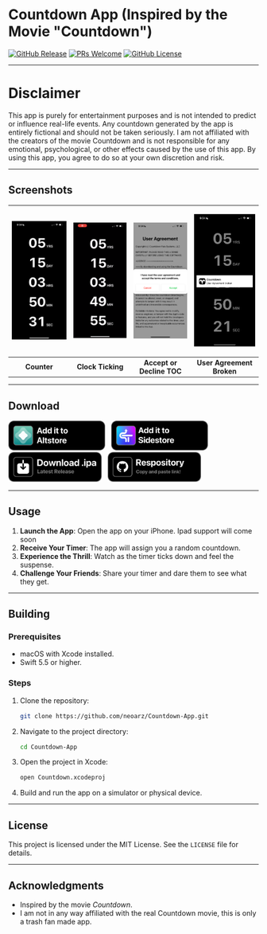 # Countdown App (Inspired by the Movie "Countdown")

[![GitHub Release](https://img.shields.io/github/v/release/neoarz/Countdown-App?include_prereleases)](https://github.com/neoarz/Countdown-App/releases)
[![PRs Welcome](https://img.shields.io/badge/PRs-welcome-brightgreen.svg?style=flat-square)](https://github.com/neoarz/Countdown-App/pulls)
[![GitHub License](https://img.shields.io/github/license/neoarz/Countdown-App?color=%23C96FAD&cache=none)](https://github.com/neoarz/Countdown-App/blob/main/LICENSE)



---

# Disclaimer

This app is purely for entertainment purposes and is not intended to predict or influence real-life events. Any countdown generated by the app is entirely fictional and should not be taken seriously. I am not affiliated with the creators of the movie Countdown and is not responsible for any emotional, psychological, or other effects caused by the use of this app. By using this app, you agree to do so at your own discretion and risk.

---


## Screenshots

| <p align="center"><picture><source media="(prefers-color-scheme: dark)" srcset="https://raw.githubusercontent.com/neoarz/Countdown-App/main/Assets/Counter.PNG"><source media="(prefers-color-scheme: light)" srcset="https://raw.githubusercontent.com/neoarz/Countdown-App/main/Assets/Counter.PNG"><img alt="Sources" src="https://raw.githubusercontent.com/neoarz/Countdown-App/main/Assets/Counter.PNG" width="200"></picture></p> | <p align="center"><picture><source media="(prefers-color-scheme: dark)" srcset="https://raw.githubusercontent.com/neoarz/Countdown-App/main/Assets/ClockTicking.gif"><source media="(prefers-color-scheme: light)" srcset="https://raw.githubusercontent.com/neoarz/Countdown-App/main/Assets/ClockTicking.gif"><img alt="Store" src="https://raw.githubusercontent.com/neoarz/Countdown-App/main/Assets/ClockTicking.gif" width="200"></picture></p> | <p align="center"><picture><source media="(prefers-color-scheme: dark)" srcset="https://raw.githubusercontent.com/neoarz/Countdown-App/main/Assets/TOC.PNG"><source media="(prefers-color-scheme: light)" srcset="https://raw.githubusercontent.com/neoarz/Countdown-App/main/Assets/TOC.PNG"><img alt="Library" src="https://raw.githubusercontent.com/neoarz/Countdown-App/main/Assets/TOC.PNG" width="200"></picture></p> | <p align="center"><picture><source media="(prefers-color-scheme: dark)" srcset="https://raw.githubusercontent.com/neoarz/Countdown-App/main/Assets/User%20Agreement.PNG"><source media="(prefers-color-scheme: light)" srcset="https://raw.githubusercontent.com/neoarz/Countdown-App/main/Assets/User%20Agreement.PNG"><img alt="Signing" src="https://raw.githubusercontent.com/neoarz/Countdown-App/main/Assets/User%20Agreement.PNG" width="200"></picture></p> |
|:--:|:--:|:--:|:--:|
| **Counter** | **Clock Ticking** | **Accept or Decline TOC** | **User Agreement Broken** |

---
## Download

<a href="https://tinyurl.com/ycxm9jj8"><img src="https://github.com/neoarz/Countdown-App/raw/main/Assets/AddtoAltstore.png" height="60"></a>
&nbsp;
<a href="https://tinyurl.com/cdsidestore"><img src="https://github.com/neoarz/Countdown-App/raw/main/Assets/AddtoSidestore.png" height="60"></a>
&nbsp;
<a href="https://github.com/neoarz/Countdown-App/releases/download/release/Countdown.ipa"><img src="https://github.com/neoarz/Countdown-App/raw/main/Assets/downloadipa.png" height="60"></a>
&nbsp;
<a href="https://raw.githubusercontent.com/neoarz/Countdown-App/refs/heads/main/Countdown.json"><img src="https://github.com/neoarz/Countdown-App/raw/main/Assets/repo.png" height="60"></a>

---

## Usage

1. **Launch the App**: Open the app on your iPhone. Ipad support will come soon 
2. **Receive Your Timer**: The app will assign you a random countdown.
3. **Experience the Thrill**: Watch as the timer ticks down and feel the suspense.
4. **Challenge Your Friends**: Share your timer and dare them to see what they get.

---
   
## Building

### Prerequisites
- macOS with Xcode installed.
- Swift 5.5 or higher.

### Steps
1. Clone the repository:
   ```bash
   git clone https://github.com/neoarz/Countdown-App.git
   ```
2. Navigate to the project directory:
   ```bash
   cd Countdown-App
   ```
3. Open the project in Xcode:
   ```bash
   open Countdown.xcodeproj
   ```
4. Build and run the app on a simulator or physical device.

---

## License

This project is licensed under the MIT License. See the `LICENSE` file for details.

---

## Acknowledgments

- Inspired by the movie *Countdown*.
- I am not in any way affiliated with the real Countdown movie, this is only a trash fan made app.

